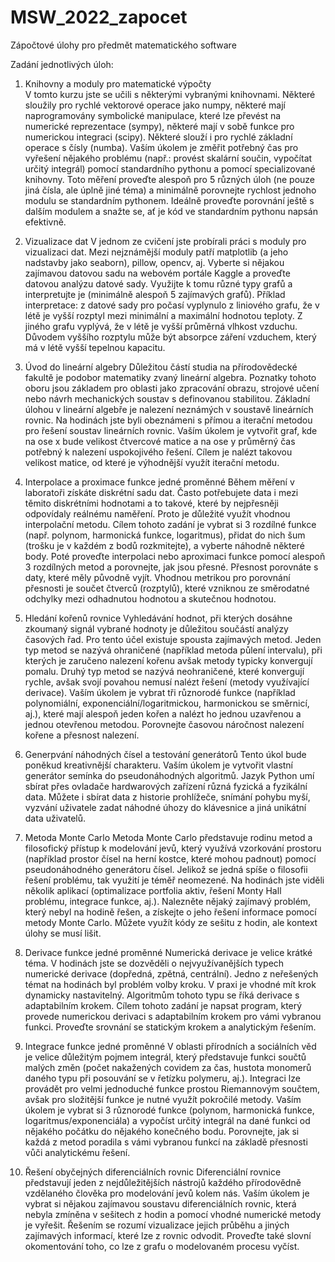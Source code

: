 # MSW_2022_zapocet
Zápočtové úlohy pro předmět matematického software 

Zadání jednotlivých úloh:

1. Knihovny a moduly pro matematické výpočty  
V tomto kurzu jste se učili s některými vybranými knihovnami. Některé sloužily pro rychlé vektorové operace jako numpy, některé mají naprogramovány symbolické manipulace, které lze převést na numerické reprezentace (sympy), některé mají v sobě funkce pro numerickou integraci (scipy). Některé slouží i pro rychlé základní operace s čísly (numba). Vaším úkolem je změřit potřebný čas pro vyřešení nějakého problému (např.: provést skalární součin, vypočítat určitý integrál) pomocí standardního pythonu a pomocí specializované knihovny. Toto měření proveďte alespoň pro 5 různých úloh (ne pouze jiná čísla, ale úplně jiné téma) a minimálně porovnejte rychlost jednoho modulu se standardním pythonem. Ideálně proveďte porovnání ještě s dalším modulem a snažte se, ať je kód ve standardním pythonu napsán efektivně.  

2. Vizualizace dat 
V jednom ze cvičení jste probírali práci s moduly pro vizualizaci dat. Mezi nejznámější moduly patří matplotlib (a jeho nadstavby jako seaborn), pillow, opencv, aj. Vyberte si nějakou zajímavou datovou sadu na webovém portále Kaggle a proveďte datovou analýzu datové sady. Využijte k tomu různé typy grafů a interpretujte je (minimálně alespoň 5 zajímavých grafů). Příklad interpretace: z datové sady pro počasí vyplynulo z liniového grafu, že v létě je vyšší rozptyl mezi minimální a maximální hodnotou teploty. Z jiného grafu vyplývá, že v létě je vyšší průměrná vlhkost vzduchu. Důvodem vyššího rozptylu může být absorpce záření vzduchem, který má v létě vyšší tepelnou kapacitu.

3. Úvod do lineární algebry
Důležitou částí studia na přírodovědecké fakultě je podobor matematiky zvaný lineární algebra. Poznatky tohoto oboru jsou základem pro oblasti jako zpracování obrazu,  strojové učení nebo návrh mechanických soustav s definovanou stabilitou. Základní úlohou v lineární algebře je nalezení neznámých v soustavě lineárních rovnic. Na hodinách jste byli obeznámeni s přímou a iterační metodou pro řešení soustav lineárních rovnic. Vaším úkolem je vytvořit graf, kde na ose x bude velikost čtvercové matice a na ose y průměrný čas potřebný k nalezení uspokojivého řešení. Cílem je nalézt takovou velikost matice, od které je výhodnější využít iterační metodu.

4. Interpolace a proximace funkce jedné proměnné 
Během měření v laboratoři získáte diskrétní sadu dat. Často potřebujete data i mezi těmito diskrétními hodnotami a to takové, které by nejpřesněji odpovídaly reálnému naměření. Proto je důležité využít vhodnou interpolační metodu. Cílem tohoto zadání je vybrat si 3 rozdílné funkce (např. polynom, harmonická funkce, logaritmus), přidat do nich šum (trošku je v každém z bodů rozkmitejte), a vyberte náhodně některé body. Poté proveďte interpolaci nebo aproximaci funkce pomocí alespoň 3 rozdílných metod a porovnejte, jak jsou přesné. Přesnost porovnáte s daty, které měly původně vyjít. Vhodnou metrikou pro porovnání přesnosti je součet čtverců (rozptylů), které vzniknou ze směrodatné odchylky mezi odhadnutou hodnotou a skutečnou hodnotou.

5. Hledání kořenů rovnice 
Vyhledávání hodnot, při kterých dosáhne zkoumaný signál vybrané hodnoty je důležitou součástí analýzy časových řad. Pro tento účel existuje spousta zajímavých metod. Jeden typ metod se nazývá ohraničené (například metoda půlení intervalu), při kterých je zaručeno nalezení kořenu avšak metody typicky konvergují pomalu. Druhý typ metod se nazývá neohraničené, které konvergují rychle, avšak svojí povahou nemusí nalézt řešení (metody využívající derivace). Vaším úkolem je vybrat tři různorodé funkce (například polynomiální, exponenciální/logaritmickou, harmonickou se směrnicí, aj.), které mají alespoň jeden kořen a nalézt ho jednou uzavřenou a jednou otevřenou metodou. Porovnejte časovou náročnost nalezení kořene a přesnost nalezení. 

6. Generpvání náhodných čísel a testování generátorů 
Tento úkol bude poněkud kreativnější charakteru. Vaším úkolem je vytvořit vlastní generátor semínka do pseudonáhodných algoritmů. Jazyk Python umí sbírat přes ovladače hardwarových zařízení různá fyzická a fyzikální data. Můžete i sbírat data z historie prohlížeče, snímání pohybu myší, vyzvání uživatele zadat náhodné úhozy do klávesnice a jiná unikátní data uživatelů. 

7. Metoda Monte Carlo 
Metoda Monte Carlo představuje rodinu metod a filosofický přístup k modelování jevů, který využívá vzorkování prostoru (například prostor čísel na herní kostce, které mohou padnout) pomocí pseudonáhodného generátoru čísel. Jelikož se jedná spíše o filosofii řešení problému, tak využití je téměř neomezené. Na hodinách jste viděli několik aplikací (optimalizace portfolia aktiv, řešení Monty Hall problému, integrace funkce, aj.). Nalezněte nějaký zajímavý problém, který nebyl na hodině řešen, a získejte o jeho řešení informace pomocí metody Monte Carlo. Můžete využít kódy ze sešitu z hodin, ale kontext úlohy se musí lišit.

8. Derivace funkce jedné proměnné 
Numerická derivace je velice krátké téma. V hodinách jste se dozvěděli o nejvyužívanějších typech numerické derivace (dopředná, zpětná, centrální). Jedno z neřešených témat na hodinách byl problém volby kroku. V praxi je vhodné mít krok dynamicky nastavitelný. Algoritmům tohoto typu se říká derivace s adaptabilním krokem. Cílem tohoto zadání je napsat program, který provede numerickou derivaci s adaptabilním krokem pro vámi vybranou funkci. Proveďte srovnání se statickým krokem a analytickým řešením.

9. Integrace funkce jedné proměnné 
V oblasti přírodních a sociálních věd je velice důležitým pojmem integrál, který představuje funkci součtů malých změn (počet nakažených covidem za čas, hustota monomerů daného typu při posouvání se v řetízku polymeru, aj.). Integraci lze provádět pro velmi jednoduché funkce prostou Riemannovým součtem, avšak pro složitější funkce je nutné využít pokročilé metody. Vaším úkolem je vybrat si 3 různorodé funkce (polynom, harmonická funkce, logaritmus/exponenciála) a vypočíst určitý integrál na dané funkci od nějakého počátku do nějakého konečného bodu. Porovnejte, jak si každá z metod poradila s vámi vybranou funkcí na základě přesnosti vůči analytickému řešení.

10. Řešení obyčejných diferenciálních rovnic 
Diferenciální rovnice představují jeden z nejdůležitějších nástrojů každého přírodovědně vzdělaného člověka pro modelování jevů kolem nás. Vaším úkolem je vybrat si nějakou zajímavou soustavu diferenciálních rovnic, která nebyla zmíněna v sešitech z hodin a pomocí vhodné numerické metody je vyřešit. Řešením se rozumí vizualizace jejich průběhu a jiných zajímavých informací, které lze z rovnic odvodit. Proveďte také slovní okomentování toho, co lze z grafu o modelovaném procesu vyčíst.
